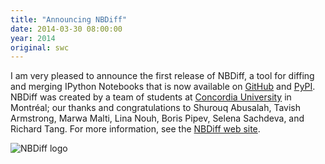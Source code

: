 ```yaml
---
title: "Announcing NBDiff"
date: 2014-03-30 08:00:00
year: 2014
original: swc
---
```

<p>
  I am very pleased to announce the first release of NBDiff,
  a tool for diffing and merging IPython Notebooks
  that is now available on
  <a href="https://github.com/tarmstrong/nbdiff">GitHub</a>
  and 
  <a href="https://pypi.python.org/pypi/nbdiff">PyPI</a>.
  NBDiff was created by a team of students at
  <a href="http://www.concordia.ca/">Concordia University</a> in Montr&eacute;al;
  our thanks and congratulations to Shurouq Abusalah,
  Tavish Armstrong,
  Marwa Malti,
  Lina Nouh,
  Boris Pipev,
  Selena Sachdeva,
  and Richard Tang.
  For more information,
  see the <a href="http://nbdiff.org">NBDiff web site</a>.
</p>
<p>
  <img src="{{site.github.url}}/files/2014/03/nbdiff.png" alt="NBDiff logo" />
</p>
